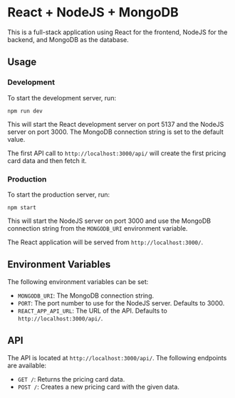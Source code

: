 # React + NodeJS + MongoDB

This is a full-stack application using React for the frontend, NodeJS for the backend, and MongoDB as the database.

## Usage

### Development

To start the development server, run:

`npm run dev`

This will start the React development server on port 5137 and the NodeJS server on port 3000. The MongoDB connection string is set to the default value.

The first API call to `http://localhost:3000/api/` will create the first pricing card data and then fetch it.

### Production

To start the production server, run:

`npm start`

This will start the NodeJS server on port 3000 and use the MongoDB connection string from the `MONGODB_URI` environment variable.

The React application will be served from `http://localhost:3000/`.

## Environment Variables

The following environment variables can be set:

* `MONGODB_URI`: The MongoDB connection string.
* `PORT`: The port number to use for the NodeJS server. Defaults to 3000.
* `REACT_APP_API_URL`: The URL of the API. Defaults to `http://localhost:3000/api/`.

## API

The API is located at `http://localhost:3000/api/`. The following endpoints are available:

* `GET /`: Returns the pricing card data.
* `POST /`: Creates a new pricing card with the given data.
